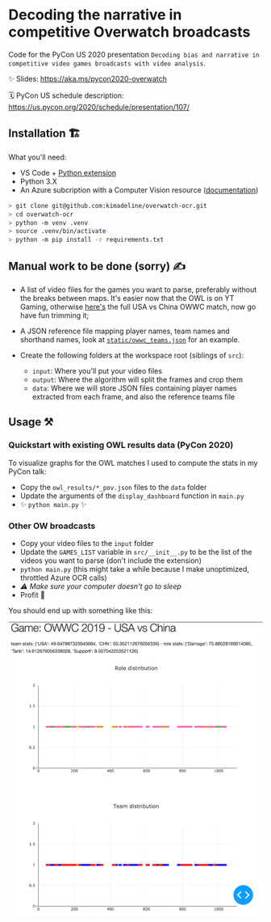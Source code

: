 # Decoding the narrative in competitive Overwatch broadcasts

Code for the PyCon US 2020 presentation `Decoding bias and narrative in competitive video games broadcasts with video analysis`.

✨ Slides: https://aka.ms/pycon2020-overwatch

🗓 PyCon US schedule description: https://us.pycon.org/2020/schedule/presentation/107/

## Installation 🏗

What you'll need:

- VS Code + [Python extension](https://marketplace.visualstudio.com/items?itemName=ms-python.python)
- Python 3.X
- An Azure subcription with a Computer Vision resource ([documentation](https://docs.microsoft.com/en-us/azure/cognitive-services/computer-vision/quickstarts-sdk/python-sdk#create-a-computer-vision-azure-resource))

```sh
> git clone git@github.com:kimadeline/overwatch-ocr.git
> cd overwatch-ocr
> python -m venv .venv
> source .venv/bin/activate
> python -m pip install -r requirements.txt
```

## Manual work to be done (sorry) ✍️

- A list of video files for the games you want to parse, preferably without the breaks between maps. It's easier now that the OWL is on YT Gaming, otherwise [here's](https://www.youtube.com/watch?v=DrPyUcNo1HI) the full USA vs China OWWC match, now go have fun trimming it;
- A JSON reference file mapping player names, team names and shorthand names, look at [`static/owwc_teams.json`](https://github.com/kimadeline/overwatch-ocr/blob/master/static/owwc_teams.json) for an example.

- Create the following folders at the workspace root (siblings of `src`):
  - `input`: Where you'll put your video files
  - `output`: Where the algorithm will split the frames and crop them
  - `data`: Where we will store JSON files containing player names extracted from each frame, and also the reference teams file

## Usage ⚒

### Quickstart with existing OWL results data (PyCon 2020)

To visualize graphs for the OWL matches I used to compute the stats in my PyCon talk:

- Copy the `owl_results/*_pov.json` files to the `data` folder
- Update the arguments of the `display_dashboard` function in `main.py`
- ✨ `python main.py` ✨

### Other OW broadcasts

- Copy your video files to the `input` folder
- Update the `GAMES_LIST` variable in `src/__init__.py` to be the list of the videos you want to parse (don't include the extension)
- `python main.py` (this might take a while because I make unoptimized, throttled Azure OCR calls)
- _⚠️ Make sure your computer doesn't go to sleep_
- Profit 🥳

You should end up with something like this:

![Overwatch World Cup USA vs China finals analysis](https://raw.githubusercontent.com/kimadeline/overwatch-ocr/master/static/readme_screenshot.png)
